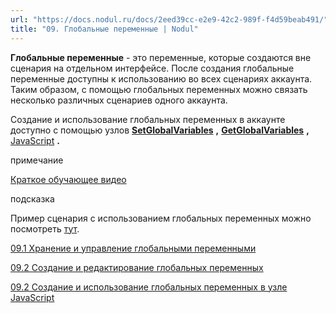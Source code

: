 ```yaml
---
url: "https://docs.nodul.ru/docs/2eed39cc-e2e9-42c2-989f-f4d59beab491/"
title: "09. Глобальные переменные | Nodul"
---
```


**Глобальные переменные** \- это переменные, которые создаются вне сценария на отдельном интерфейсе. После создания глобальные переменные доступны к использованию во всех сценариях аккаунта. Таким образом, с помощью глобальных переменных можно связать несколько различных сценариев одного аккаунта.

Создание и использование глобальных переменных в аккаунте доступно с помощью узлов **[SetGlobalVariables](https://docs.nodul.ru/docs/d6158b59-9e40-4dfa-b280-b743634df48d)** **,** **[GetGlobalVariables](https://docs.nodul.ru/docs/c7339359-7e92-485e-8fbe-2b63d5e44fe7)** **,** [JavaScript](https://docs.nodul.ru/docs/f0ed01e9-8d28-4028-8a5f-ddc5c211e1fa) **.**

примечание

[Краткое обучающее видео](https://www.youtube.com/watch?v=RpkY_-H8ZYA)

подсказка

Пример сценария с использованием глобальных переменных можно посмотреть [тут](https://docs.nodul.ru/docs/0abe5fd7-b7f1-48b5-b488-a55fb54135f0).

[09.1 Хранение и управление глобальными переменными](https://docs.nodul.ru/docs/9c88b7c8-a16c-4ea7-83e2-eff211991501)

[09.2 Создание и редактирование глобальных переменных](https://docs.nodul.ru/docs/4d0f4a08-f510-4b4d-82e3-d1687d9ae996)

[09.2 Создание и использование глобальных переменных в узле JavaScript](https://docs.nodul.ru/docs/92ed8165-e0e0-454d-8dcb-005e866c91c5)